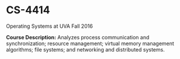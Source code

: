 # CS-4414
Operating Systems at UVA
Fall 2016

**Course Description:** Analyzes process communication and synchronization; resource management; virtual memory management algorithms; file systems; and networking and distributed systems.
